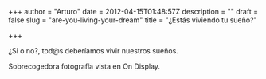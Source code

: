 +++
author = "Arturo"
date = 2012-04-15T01:48:57Z
description = ""
draft = false
slug = "are-you-living-your-dream"
title = "¿Estás viviendo tu sueño?"

+++

¿Si o no?, tod@s deberíamos vivir nuestros sueños.

Sobrecogedora fotografía vista en On Display.
